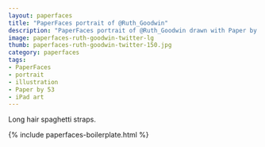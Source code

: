 ```yaml
---
layout: paperfaces
title: "PaperFaces portrait of @Ruth_Goodwin"
description: "PaperFaces portrait of @Ruth_Goodwin drawn with Paper by 53 on an iPad."
image: paperfaces-ruth-goodwin-twitter-lg
thumb: paperfaces-ruth-goodwin-twitter-150.jpg
category: paperfaces
tags: 
- PaperFaces
- portrait
- illustration
- Paper by 53
- iPad art
---
```


Long hair spaghetti straps.

{% include paperfaces-boilerplate.html %}